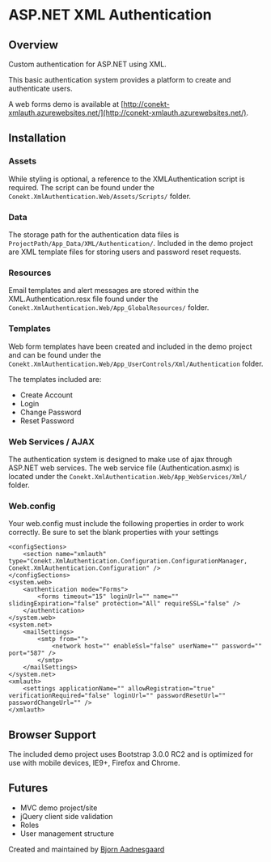 # ASP.NET XML Authentication

## Overview

Custom authentication for ASP.NET using XML.

This basic authentication system provides a platform to create and authenticate users.

A web forms demo is available at [http://conekt-xmlauth.azurewebsites.net/](http://conekt-xmlauth.azurewebsites.net/).

## Installation

### Assets

While styling is optional, a reference to the XMLAuthentication script is required. The script can be found under the ```Conekt.XmlAuthentication.Web/Assets/Scripts/``` folder.

### Data

The storage path for the authentication data files is ```ProjectPath/App_Data/XML/Authentication/```. Included in the demo project are XML template files for storing users and password reset requests.

### Resources

Email templates and alert messages are stored within the XML.Authentication.resx file found under the ```Conekt.XmlAuthentication.Web/App_GlobalResources/``` folder.

### Templates

Web form templates have been created and included in the demo project and can be found under the ```Conekt.XmlAuthentication.Web/App_UserControls/Xml/Authentication``` folder.

The templates included are:

* Create Account
* Login
* Change Password
* Reset Password

### Web Services / AJAX

The authentication system is designed to make use of ajax through ASP.NET web services. The web service file (Authentication.asmx) is located under the ```Conekt.XmlAuthentication.Web/App_WebServices/Xml/``` folder.

### Web.config

Your web.config must include the following properties in order to work correctly. Be sure to set the blank properties with your settings


	<configSections>
		<section name="xmlauth" type="Conekt.XmlAuthentication.Configuration.ConfigurationManager, Conekt.XmlAuthentication.Configuration" />
	</configSections>
	<system.web>
		<authentication mode="Forms">
			<forms timeout="15" loginUrl="" name="" slidingExpiration="false" protection="All" requireSSL="false" />
		</authentication>
	</system.web>
	<system.net>
		<mailSettings>
			<smtp from="">
				<network host="" enableSsl="false" userName="" password="" port="587" />
			</smtp>
		</mailSettings>
	</system.net>
	<xmlauth>
		<settings applicationName="" allowRegistration="true" verificationRequired="false" loginUrl="" passwordResetUrl="" passwordChangeUrl="" />
	</xmlauth>


## Browser Support

The included demo project uses Bootstrap 3.0.0 RC2 and is optimized for use with mobile devices, IE9+, Firefox and Chrome.

## Futures

* MVC demo project/site
* jQuery client side validation
* Roles
* User management structure

Created and maintained by [Bjorn Aadnesgaard](http://conekted.com) 

